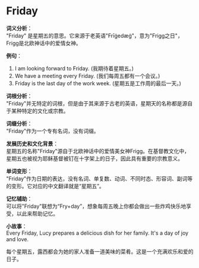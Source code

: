 # Friday

**词义分析**：  
"Friday" 是星期五的意思。它来源于老英语"Frīġedæġ"，意为"Frigg之日"，Frigg是北欧神话中的爱情女神。

  

**例句**：

  

1.  I am looking forward to Friday. (我期待着星期五。)
2.  We have a meeting every Friday. (我们每周五都有一个会议。)
3.  Friday is the last day of the work week. (星期五是工作周的最后一天。)

  

**词根分析**：  
"Friday"并无特定的词根，但是由于其来源于古老的英语，星期天的名称都是源自于某种特定的文化或宗教。

  

**词缀分析**：  
"Friday"作为一个专有名词，没有词缀。

  

**发展历史和文化背景**：  
星期五的名称"Friday"源自于北欧神话中的爱情美女神Frigg。在基督教文化中，星期五也被视为耶稣基督被钉在十字架上的日子，因此具有重要的宗教意义。

  

**单词变形**：  
"Friday"作为日期的表达，没有名词、单复数、动词、不同时态、形容词、副词等的变形。它对应的中文翻译就是“星期五”。

  

**记忆辅助**：  
可以将"Friday"联想为“Fry+day”，想象每周五晚上你都会做出一些炸鸡快乐地享受，以此来帮助记忆。

  

**小故事**：  
Every Friday, Lucy prepares a delicious dish for her family. It's a day of joy and love.

  

每个星期五，露西都会为她的家人准备一道美味的菜肴。这是一个充满欢乐和爱的日子。
